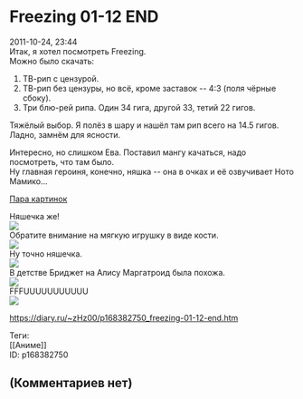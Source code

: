 Freezing 01-12 END
==================

  
2011-10-24, 23:44  
 Итак, я хотел посмотреть Freezing.   
 Можно было скачать:   
 1. ТВ-рип с цензурой.   
 2. ТВ-рип без цензуры, но всё, кроме заставок -- 4:3 (поля чёрные сбоку).   
 3. Три блю-рей рипа. Один 34 гига, другой 33, тетий 22 гигов.   
   
 Тяжёлый выбор. Я полёз в шару и нашёл там рип всего на 14.5 гигов. Ладно, замнём для ясности.   
   
 Интересно, но слишком Ева. Поставил мангу качаться, надо посмотреть, что там было.   
 Ну главная героиня, конечно, няшка -- она в очках и её озвучивает Ното Мамико...   
   
  [Пара картинок](https://zHz00.diary.ru/p168382750.htm?index=1#linkmore168382750m1)      
    
 Няшечка же!   
  [![](http://s002.radikal.ru/i199/1110/a5/43c2c9896d9et.jpg)](http://radikal.ru/F/s002.radikal.ru/i199/1110/a5/43c2c9896d9e.png.html)    
 Обратите внимание на мягкую игрушку в виде кости.   
  [![](http://s54.radikal.ru/i146/1110/c0/a22897bfbe74t.jpg)](http://radikal.ru/F/s54.radikal.ru/i146/1110/c0/a22897bfbe74.png.html)    
 Ну точно няшечка.   
  [![](http://s008.radikal.ru/i304/1110/db/bb4a03176af1t.jpg)](http://radikal.ru/F/s008.radikal.ru/i304/1110/db/bb4a03176af1.png.html)    
 В детстве Бриджет на Алису Маргатроид была похожа.   
  [![](http://s48.radikal.ru/i121/1110/60/32c2a8d09040t.jpg)](http://radikal.ru/F/s48.radikal.ru/i121/1110/60/32c2a8d09040.png.html)    
 FFFUUUUUUUUUUU   
  [![](http://i008.radikal.ru/1110/02/330002a3d7eat.jpg)](http://radikal.ru/F/i008.radikal.ru/1110/02/330002a3d7ea.png.html)    
    
     
  
<https://diary.ru/~zHz00/p168382750_freezing-01-12-end.htm>  
  
Теги:  
[[Аниме]]  
ID: p168382750  


(Комментариев нет)
------------------